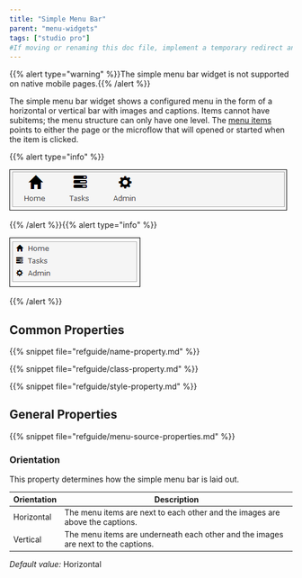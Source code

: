 ```yaml
---
title: "Simple Menu Bar"
parent: "menu-widgets"
tags: ["studio pro"]
#If moving or renaming this doc file, implement a temporary redirect and let the respective team know they should update the URL in the product. See Mapping to Products for more details.
---
```


{{% alert type="warning" %}}The simple menu bar widget is not supported on native mobile pages.{{% /alert %}}

The simple menu bar widget shows a configured menu in the form of a horizontal or vertical bar with images and captions. Items cannot have subitems; the menu structure can only have one level. The [menu items](menu#menu-item) points to either the page or the microflow that will opened or started when the item is clicked.

{{% alert type="info" %}}

![](attachments/pages/simple-menu-bar-horizontal.png)

{{% /alert %}}{{% alert type="info" %}}

![](attachments/pages/simple-menu-bar-vertical.png)

{{% /alert %}}

## Common Properties

{{% snippet file="refguide/name-property.md" %}}

{{% snippet file="refguide/class-property.md" %}}

{{% snippet file="refguide/style-property.md" %}}

## General Properties

{{% snippet file="refguide/menu-source-properties.md" %}}

### Orientation

This property determines how the simple menu bar is laid out.

| Orientation | Description |
| --- | --- |
| Horizontal | The menu items are next to each other and the images are above the captions. |
| Vertical | The menu items are underneath each other and the images are next to the captions. |

_Default value:_ Horizontal
